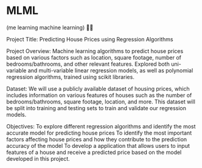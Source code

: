 # MLML
(me learning machine learning) 😮‍💨

Project Title: Predicting House Prices using Regression Algorithms

Project Overview: Machine learning algorithms to predict house prices based on various factors such as location, square footage, number of bedrooms/bathrooms, and other relevant features. Explored both uni-variable and multi-variable linear regression models, as well as polynomial regression algorithms, trained using scikit libraries.

Dataset: We will use a publicly available dataset of housing prices, which includes information on various features of houses such as the number of bedrooms/bathrooms, square footage, location, and more. This dataset will be split into training and testing sets to train and validate our regression models.

Objectives:
To explore different regression algorithms and identify the most accurate model for predicting house prices
To identify the most important factors affecting house prices and how they contribute to the prediction accuracy of the model
To develop a application that allows users to input features of a house and receive a predicted price based on the model developed in this project.
